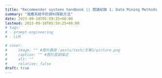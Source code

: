 ```yaml
---
title: "Recommender systems handbook || 閱讀紀錄 1. Data Mining Methods for Recommender Systems"
summary: "推薦系統中的資料探勘方法"
date: 2023-09-18T05:59:25+08:00
lastmod: 2023-09-18T05:59:25+08:00
# tags: 
# - prompt-engineering 
# - LLM

# cover:
#     image: "" #图片路径：posts/tech/文章1/picture.png
#     caption: "" #图片底部描述
#     alt: ""
#     relative: false
draft: true
---
```


